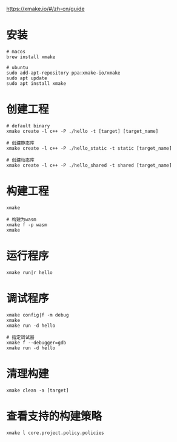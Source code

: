 <https://xmake.io/#/zh-cn/guide>

# 安装

```shell
# macos
brew install xmake

# ubuntu
sudo add-apt-repository ppa:xmake-io/xmake
sudo apt update
sudo apt install xmake
```

# 创建工程

```shell
# default binary
xmake create -l c++ -P ./hello -t [target] [target_name]

# 创建静态库
xmake create -l c++ -P ./hello_static -t static [target_name]

# 创建动态库
xmake create -l c++ -P ./hello_shared -t shared [target_name]
```

# 构建工程

```shell
xmake

# 构建为wasm
xmake f -p wasm
xmake
```

# 运行程序

```shell
xmake run|r hello
```

# 调试程序

```shell
xmake config|f -m debug 
xmake
xmake run -d hello

# 指定调试器
xmake f --debugger=gdb
xmake run -d hello
```

# 清理构建

```shell
xmake clean -a [target]
```

# 查看支持的构建策略

```shell
xmake l core.project.policy.policies
```